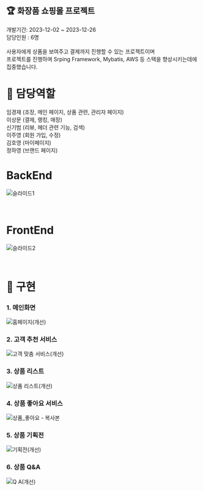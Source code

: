 ## :trophy: 화장품 쇼핑몰 프로젝트

개발기간: 2023-12-02 ~ 2023-12-26 <br>
담당인원 : 6명 <br>
<br>
사용자에게 상품을 보여주고 결제까지 진행할 수 있는 프로젝트이며 <br>
프로젝트를 진행하며 Srping Framework, Mybatis, AWS 등 스택을 향상시키는데에 집중했습니다. <br>

# :memo: 담당역할 
임경재 (조장, 메인 페이지, 상품 관련, 관리자 페이지) <br>
이상문 (결제, 랭킹, 매장) <br>
신기범 (리뷰, 헤더 관련 기능, 검색) <br>
이주영 (회원 가입, 수정) <br>
김호영 (마이페이지) <br>
정하영 (브랜드 페이지) <br>

# BackEnd
![슬라이드1](https://github.com/EconomyLIM/OliveYoungClone/assets/119987898/144d61a0-a06c-41b9-9798-4828bd8b5f6c)

<br>

# FrontEnd
![슬라이드2](https://github.com/EconomyLIM/OliveYoungClone/assets/119987898/b1bf898c-3559-4b64-ae34-5912afb807f8)

<br>

# :hammer: 구현

### 1. 메인화면
![홈페이지(개선)](https://github.com/EconomyLIM/OliveYoungClone/assets/119987898/6de45d93-c85f-436d-b032-f0e08e8df510)
<br>

### 2. 고객 추천 서비스
![고객 맞춤 서비스(개선)](https://github.com/EconomyLIM/OliveYoungClone/assets/119987898/e378c46b-3931-4a93-822c-20e4b4901697)
<br>

### 3. 상품 리스트
![상품 리스트(개선)](https://github.com/EconomyLIM/OliveYoungClone/assets/119987898/00142646-d82e-494c-84ee-cf5fcee477a6)
<br>

### 4. 상품 좋아요 서비스
![상품_좋아요 - 복사본](https://github.com/EconomyLIM/OliveYoungClone/assets/119987898/2a5224ec-4852-4229-a865-fe21cf41eca8)
<br>

### 5. 상품 기획전
![기획전(개선)](https://github.com/EconomyLIM/OliveYoungClone/assets/119987898/1d00f8ca-8887-4568-8091-c64dd5ea840f)
<br>

### 6. 상품 Q&A
![Q A(개선)](https://github.com/EconomyLIM/OliveYoungClone/assets/119987898/9e5d5030-8e21-463a-a3c6-31b1ed37db18)
<br>
